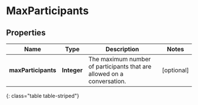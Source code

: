 # MaxParticipants


## Properties

| Name | Type | Description | Notes |
| ------------ | ------------- | ------------- | ------------- |
| **maxParticipants** | **Integer** | The maximum number of participants that are allowed on a conversation. |  [optional] |
{: class="table table-striped"}



